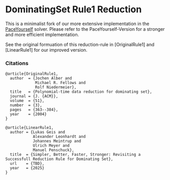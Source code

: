 # DominatingSet Rule1 Reduction

This is a minimalist fork of our more extensive implementation in the [PaceYourself](https://github.com/manpen/pace25/tree/master) solver.
Please refer to the PaceYourself-Version for a stronger and more efficient implementation.

See the original formuation of this reduction-rule in \[OriginalRule1\] and \[LinearRule1\] for our improved version.


### Citations
```
@article{OriginalRule1,
  author  = {Jochen Alber and
             Michael R. Fellows and
             Rolf Niedermeier},
  title   = {Polynomial-time data reduction for dominating set},
  journal = {J. {ACM}},
  volume  = {51},
  number  = {3},
  pages   = {363--384},
  year    = {2004}
}

@article{LinearRule1,
  author = {Lukas Geis and
            Alexander Leonhardt and
            Johannes Meintrup and
            Ulrich Meyer and
            Manuel Penschuck},
  title  = {Simpler, Better, Faster, Stronger: Revisiting a Successfull Reduction Rule for Dominating Set},
  url    = {TBD},
  year   = {2025}
}
```
